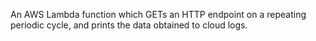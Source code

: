 An AWS Lambda function which GETs an HTTP endpoint on a repeating periodic cycle, and prints the data obtained to cloud logs.